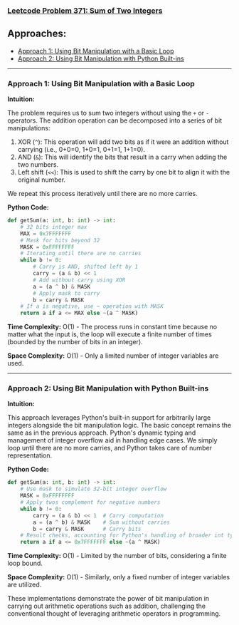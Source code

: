 ### [Leetcode Problem 371: Sum of Two Integers](https://leetcode.com/problems/sum-of-two-integers/)

## Approaches:
- [Approach 1: Using Bit Manipulation with a Basic Loop](#approach-1-using-bit-manipulation-with-a-basic-loop)
- [Approach 2: Using Bit Manipulation with Python Built-ins](#approach-2-using-bit-manipulation-with-python-built-ins)

---

### Approach 1: Using Bit Manipulation with a Basic Loop

**Intuition:**

The problem requires us to sum two integers without using the `+` or `-` operators. The addition operation can be decomposed into a series of bit manipulations:

1. XOR (`^`): This operation will add two bits as if it were an addition without carrying (i.e., 0+0=0, 1+0=1, 0+1=1, 1+1=0).
2. AND (`&`): This will identify the bits that result in a carry when adding the two numbers.
3. Left shift (`<<`): This is used to shift the carry by one bit to align it with the original number.

We repeat this process iteratively until there are no more carries.

**Python Code:**

```python
def getSum(a: int, b: int) -> int:
    # 32 bits integer max
    MAX = 0x7FFFFFFF
    # Mask for bits beyond 32
    MASK = 0xFFFFFFFF
    # Iterating until there are no carries
    while b != 0:
        # Carry is AND, shifted left by 1
        carry = (a & b) << 1
        # Add without carry using XOR
        a = (a ^ b) & MASK
        # Apply mask to carry
        b = carry & MASK
    # If a is negative, use ~ operation with MASK
    return a if a <= MAX else ~(a ^ MASK)
```

**Time Complexity:** O(1) - The process runs in constant time because no matter what the input is, the loop will execute a finite number of times (bounded by the number of bits in an integer).

**Space Complexity:** O(1) - Only a limited number of integer variables are used.

---

### Approach 2: Using Bit Manipulation with Python Built-ins

**Intuition:**

This approach leverages Python's built-in support for arbitrarily large integers alongside the bit manipulation logic. The basic concept remains the same as in the previous approach. Python's dynamic typing and management of integer overflow aid in handling edge cases. We simply loop until there are no more carries, and Python takes care of number representation.

**Python Code:**

```python
def getSum(a: int, b: int) -> int:
    # Use mask to simulate 32-bit integer overflow
    MASK = 0xFFFFFFFF
    # Apply twos complement for negative numbers
    while b != 0:
        carry = (a & b) << 1  # Carry computation
        a = (a ^ b) & MASK    # Sum without carries
        b = carry & MASK      # Carry bits
    # Result checks, accounting for Python's handling of broader int types
    return a if a <= 0x7FFFFFFF else ~(a ^ MASK)
```

**Time Complexity:** O(1) - Limited by the number of bits, considering a finite loop bound.

**Space Complexity:** O(1) - Similarly, only a fixed number of integer variables are utilized.

These implementations demonstrate the power of bit manipulation in carrying out arithmetic operations such as addition, challenging the conventional thought of leveraging arithmetic operators in programming.

